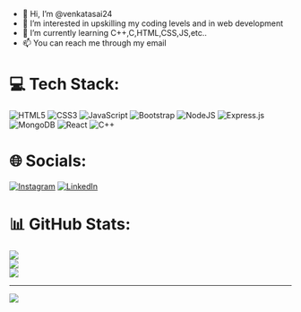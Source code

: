 - 👋 Hi, I’m @venkatasai24
- 👀 I’m interested in upskilling my coding levels and in web development
- 🌱 I’m currently learning C++,C,HTML,CSS,JS,etc..
- 📫 You can reach me through my email

# 💻 Tech Stack:
![HTML5](https://img.shields.io/badge/html5-%23E34F26.svg?style=for-the-badge&logo=html5&logoColor=white) 
![CSS3](https://img.shields.io/badge/css3-%231572B6.svg?style=for-the-badge&logo=css3&logoColor=white) 
![JavaScript](https://img.shields.io/badge/javascript-%23323330.svg?style=for-the-badge&logo=javascript&logoColor=%23F7DF1E) 
![Bootstrap](https://img.shields.io/badge/bootstrap-%23563D7C.svg?style=for-the-badge&logo=bootstrap&logoColor=white) 
![NodeJS](https://img.shields.io/badge/node.js-6DA55F?style=for-the-badge&logo=node.js&logoColor=white) 
![Express.js](https://img.shields.io/badge/express.js-%23404d59.svg?style=for-the-badge&logo=express&logoColor=%2361DAFB) 
![MongoDB](https://img.shields.io/badge/MongoDB-%234ea94b.svg?style=for-the-badge&logo=mongodb&logoColor=white)
![React](https://img.shields.io/badge/react-%2320232a.svg?style=for-the-badge&logo=react&logoColor=%2361DAFB) 
 ![C++](https://img.shields.io/badge/c++-%2300599C.svg?style=for-the-badge&logo=c%2B%2B&logoColor=white)
 
 
# 🌐 Socials:
[![Instagram](https://img.shields.io/badge/Instagram-%23E4405F.svg?logo=Instagram&logoColor=white)](https://instagram.com/venkatasai__24) [![LinkedIn](https://img.shields.io/badge/LinkedIn-%230077B5.svg?logo=linkedin&logoColor=white)](https://linkedin.com/in/venkata-sai-vedurupaka) 

# 📊 GitHub Stats:
![](https://github-readme-stats.vercel.app/api?username=venkatasai24&theme=radical&hide_border=false&include_all_commits=true&count_private=false)<br/>
![](https://github-readme-streak-stats.herokuapp.com/?user=venkatasai24&theme=radical&hide_border=false)<br/>
![](https://github-readme-stats.vercel.app/api/top-langs/?username=venkatasai24&theme=radical&hide_border=false&include_all_commits=true&count_private=false&layout=compact)

---

[![](https://visitcount.itsvg.in/api?id=venkatasai24&icon=0&color=6)](https://visitcount.itsvg.in)



